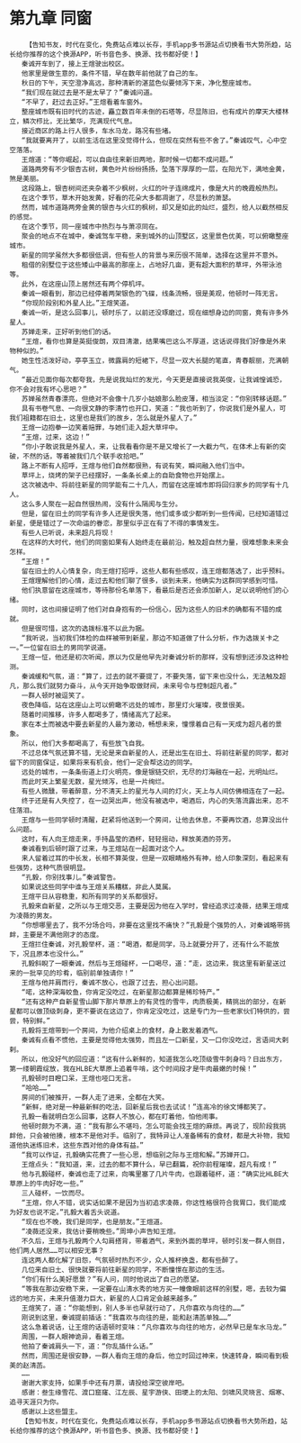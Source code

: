 # 第九章 同窗
        【告知书友，时代在变化，免费站点难以长存，手机app多书源站点切换看书大势所趋，站长给你推荐的这个换源APP，听书音色多、换源、找书都好使！】
       秦诚开车到了，接上王煊驶出校区。
       他家里是做生意的，条件不错，早在数年前他就了自己的车。
       秋日的下午，天空澄净高远，那种清新的湛蓝色似要倾泻下来，净化整座城市。
       “我们现在就过去是不是太早了？”秦诚问道。
       “不早了，赶过去正好。”王煊看着车窗外。
       整座城市既有旧时代的古迹，矗立数百年未倒的石塔等，尽显陈旧，也有成片的摩天大楼林立，鳞次栉比，无比繁华，充满现代气息。
       接近商区的路上行人很多，车水马龙，路况有些堵。
       “我就要离开了，以前生活在这里没觉得什么，但现在突然有些不舍了。”秦诚叹气，心中空空落落。
       王煊道：“等你崛起，可以自由往来新旧两地，那时候一切都不成问题。”
       道路两旁有不少银杏古树，黄色叶片纷纷扬扬，坠落下厚厚的一层，在阳光下，满地金黄，煞是美丽。
       这段路上，银杏树间还夹杂着不少枫树，火红的叶子连绵成片，像是大片的晚霞般热烈。
       在这个季节，草木开始发黄，好看的花朵大多都凋谢了，尽显秋的萧瑟。
       然而，城市道路两旁金黄的银杏与火红的枫树，却又是如此的灿烂，盛烈，给人以截然相反的感觉。
       在这个季节，同一座城市中热烈与与萧凉同在。
       聚会的地点不在城中，秦诚驾车平稳，来到城外的山顶墅区，这里景色优美，可以俯瞰整座城市。
       新星的同学虽然大多都很低调，但有些人的背景与来历很不简单，选择在这里并不意外。
       租借的别墅位于这些矮山中最高的那座上，占地好几亩，更有超大面积的草坪，外带泳池等。
       此外，在这座山顶上居然还有两个停机坪。
       秦诚一眼看到，那边已经停着两架银色的飞碟，线条流畅，很是美观，他顿时一阵无言。
       “你现阶段别和外星人比。”王煊笑道。
       秦诚一听，是这么回事儿，顿时乐了，以前还没琢磨过，现在细想身边的同窗，竟有许多外星人。
       苏婵走来，正好听到他们的话。
       “王煊，看你也算是英挺俊朗，双目清澈，结果嘴巴这么不厚道，这话说得我们好像是外来物种似的。”
       她生性活泼好动，亭亭玉立，微露肩的短裙下，尽显一双大长腿的笔直，青春靓丽，充满朝气。
       “最近见面你每次都夸我，先是说我灿烂的发光，今天更是直接说我英俊，让我诚惶诚恐，你不会对我有坏心思吧？”
       苏婵虽然青春漂亮，但绝对不会像十几岁小姑娘那么脸皮薄，相当淡定：“你别转移话题。”
       具有书卷气息、一向很文静的李清竹也开口，笑道：“我也听到了，你说我们是外星人，可我们祖籍都在旧土，这里也是我们的故乡，怎么就是外星人了。”
       王煊一边抱拳一边笑着赔罪，与她们走入超大草坪中。
       “王煊，过来，这边！”
       “你小子敢说我是外星人，来，让我看看你是不是又增长了一大截力气，在体术上有新的突破，不然的话，等着被我们几个联手收拾吧。”
       路上不断有人招呼，王煊与他们自然都很熟，有说有笑，瞬间融入他们当中。
       草坪上，烧烤的架子已经摆好，一条条长桌上的自助食物也开始摆上。
       这次被选中、将前往新星的同学能有二十几人，而留在这座城市即将回归家乡的同学有十几人。
       这么多人聚在一起自然很热闹，没有什么隔阂与生分。
       但是，留在旧土的同学有许多人还是很失落，他们或多或少都听到一些传闻，已经知道错过新星，便是错过了一次命运的眷恋，那里似乎正在有了不得的事情发生。
       有些人已听说，未来超凡将现！
       在这样的大时代，他们的同窗如果有人始终走在最前沿，触及超自然力量，很难想象未来会怎样。
       “王煊！”
       留在旧土的人心情复杂，向王煊打招呼，这些人都有些感叹，连王煊都落选了，出乎预料。
       王煊理解他们的心情，走过去和他们聊了很多，谈到未来，他确实为这群同学感到可惜。
       他们执意留在这座城市，等待那份名单落下，看最后是否还会添加新人，足以说明他们的心绪。
       同时，这也间接证明了他们对自身抱有的一份信心，因为这些人的旧术的确都有不错的成就。
       但是很可惜，这次的选拨标准不以此为据。
       “我听说，当初我们体检的血样被带到新星，那边不知道做了什么分析，作为选拨关卡之一。”一位留在旧土的男同学说道。
       王煊一怔，他还是初次听闻，原以为仅是他早先对秦诚分析的那样，没有想到还涉及这种检测。
       秦诚缓和气氛，道：“算了，过去的就不要提了，不要失落，留下来也没什么，无法触及超凡，那么我们就努力奋斗，从今天开始争取做财阀，未来号令与控制超凡者。”
       一群人顿时被逗笑了。
       夜色降临，站在这座山上可以俯瞰不远处的城市，那里灯火璀璨，夜景很美。
       随着时间推移，许多人都喝多了，情绪高亢了起来。
       家在本土而被选中要去新星的人最为激动，畅想未来，憧憬着自己有一天成为超凡者的景象。
       所以，他们大多都喝高了，有些放飞自我。
       不过总体气氛还算不错，无论是来自新星的人，还是出生在旧土、将前往新星的同学，都对留下的同窗保证，如果将来有机会，他们一定会帮这边的同学。
       远处的城市，一条条街道上灯火明亮，像是银链交织，无尽的灯海融在一起，光明灿烂。
       而此时天上繁星无数，星光倾泻，也是一片绚烂。
       有些人微醺，带着醉意，分不清天上的星光与人间的灯火，天上与人间仿佛相连在了一起。
       终于还是有人失控了，在一边哭出声，他没有被选中，喝酒后，内心的失落流露出来，忍不住落泪。
       王煊与一些同学顿时清醒，赶紧将他送到一个房间，让他去休息，不要再饮酒，总算没出什么问题。
       这时，有人向王煊走来，手持晶莹的酒杯，轻轻摇动，释放美酒的芬芳。
       秦诚看到后顿时跟了过来，与王煊站在一起面对这个人。
       来人留着过耳的中长发，长相不算英俊，但是一双眼睛格外有神，给人印象深刻，看起来有些强势，这种气质很明显。
       “孔毅，你别找事儿。”秦诚警告。
       如果说这些同学中谁与王煊关系糟糕，非此人莫属。
       王煊平日从容稳重，和所有同学的关系都很好。
       孔毅来自新星，之所以与王煊交恶，主要是因为他在入学时，曾经追求过凌薇，结果王煊成为凌薇的男友。
       “你想哪里去了，我不分场合吗，非要在这里找不痛快？”孔毅是个强势的人，对秦诚略带挑衅，主要是不满他刚才的态度。
       王煊拦住秦诚，对孔毅举杯，道：“喝酒，都是同学，马上就要分开了，还有什么不能放下，况且原本也没什么。”
       孔毅斜睨了一眼秦诚，然后与王煊碰杯，一口喝尽，道：“走，这边来，我这里有新星送过来的一批罕见的珍肴，临别前单独请你！”
       王煊与他并肩而行，秦诚不放心，也跟了过去，担心出问题。
       “喏，这种深海蛟鱼，你肯定没吃过，在新星那边都算是稀珍特产。”
       “还有这种产自新星雪山脚下那片草原上的有灵性的雪牛，肉质极美，精挑出的部分，在新星都可以做顶级刺身，更不要说在这边了，你肯定没吃过，这是专门为一些老家伙们特供的，尝尝，特别鲜。”
       孔毅将王煊带到一个房间，为他介绍桌上的食材，身上散发着酒气。
       秦诚有点看不惯他，主要是觉得他太强势，而且左一口新星，又一口你没吃过，言语间大剌剌。
       所以，他没好气的回应道：“这有什么新鲜的，知道我怎么吃顶级雪牛刺身吗？日出东方，第一缕朝霞绽放，我在HLBE大草原上追着牛啃，这个时间段才是牛肉最嫩的时候！”
       孔毅顿时目瞪口呆，王煊也哑口无言。
       “哈哈……”
       房间的们被推开，一群人走了进来，全都在大笑。
       “新鲜，绝对是一种最新鲜的吃法，回新星后我也去试试！”连高冷的徐文博都笑了。
       孔毅一看就明白怎么回事，这群人不放心，都在盯着他，怕他闹事。
       他顿时颇为不满，道：“我有那么不堪吗，怎么可能会找王煊的麻烦。再说了，现阶段我挑衅他，只会被他揍，根本不是他对手。临别了，我特异让人准备稀有的食材，都是大补物，我知道他执迷练旧术，这些东西对他的身体有益。”
       “我可以作证，孔毅确实花费了一些心思，想临别之际与王煊和解。”苏婵开口。
       王煊点头：“我知道，来，过去的都不算什么，早已翻篇，祝你前程璀璨，超凡有成！”
       他与孔毅碰杯，秦诚也走了过来，向嘴里塞了几片牛肉，也跟着碰杯，道：“确实比HLBE大草原上的牛肉好吃一些。”
       三人碰杯，一饮而尽。
       “王煊，你人不错，说实话如果不是因为当初追求凌薇，你这性格很符合我胃口，我们能成为好友也说不定。”孔毅大着舌头说道。
       “现在也不晚，我们是同学，也是朋友。”王煊道。
       “凌薇还没来，我估计要稍晚些。”周坤小声告知王煊。
       不久后，王煊与孔毅两个人勾肩搭背，带着酒气，来到外面的草坪，顿时引发一群人侧目，他们两人居然……可以相安无事？
       连这两人都化解了旧怨，气氛顿时热烈不少，众人推杯换盏，都有些醉了。
       几位来自旧土、很快就要将前往新星的同学，不断憧憬在那边的生活。
       “你们有什么美好愿景？”有人问，同时他说出了自己的愿望。
       “等我在那边安稳下来，一定要在山清水秀的地方买一幢像眼前这样的别墅，嗯，去较为偏远的地方买，未来升值潜力巨大，新星的人口肯定会越来越多。”
       王煊笑了，道：“你能想到，别人多半也早就行动了，凡你喜欢与向往的……”
       刚说到这里，秦诚提前插话：“我喜欢与向往的是，能和赵清菡单独……”
       这么急着说话，让王煊的话语顿时变味：“凡你喜欢与向往的地方，必然早已是车水马龙。”
       周围，一群人眼神诡异，看着王煊。
       他拍了秦诚肩头一下，道：“你乱插什么话。”
       然而，周围还是很安静，一群人看向王煊的身后，他立时回过神来，快速转身，瞬间看到极美的赵清菡。
       ……
       谢谢大家支持，如果手中还有月票，请投给深空彼岸吧。
       感谢：叁生缘雪花、渡口窟窿、江左辰、星宇游侠、田埂上的太阳、剑啸风灵晓言、烟寒、追寻天涯只为你。
       感谢以上这些盟主。
       【告知书友，时代在变化，免费站点难以长存，手机app多书源站点切换看书大势所趋，站长给你推荐的这个换源APP，听书音色多、换源、找书都好使！】